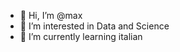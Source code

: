 - 👋 Hi, I’m @max
- 👀 I’m interested in Data and Science 
- 🌱 I’m currently learning italian

<!---
maxihl0711/maxihl0711 is a ✨ special ✨ repository because its `README.md` (this file) appears on your GitHub profile.
You can click the Preview link to take a look at your changes.
--->
